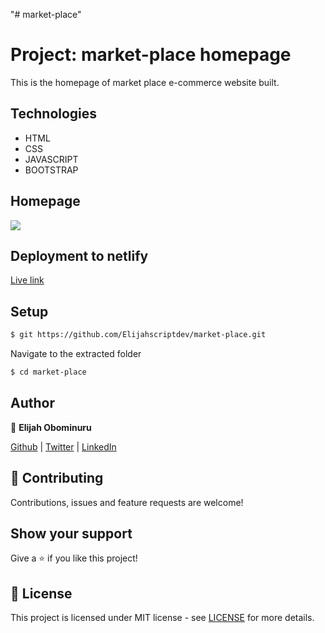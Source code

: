 "# market-place" 
# Project: market-place homepage 

This is the homepage of market place e-commerce website built.

## Technologies
- HTML
- CSS
- JAVASCRIPT
- BOOTSTRAP

## Homepage
![](https://res.cloudinary.com/elijjaaahhhh/image/upload/v1595191566/FireShot_Capture_155_-_ZCPI_Market_Place_-_zcpi-marketplace-page.netlify.app_alak9f.png)

## Deployment to netlify
[Live link](https://zcpi-marketplace-page.netlify.app)

## Setup

```sh
$ git https://github.com/Elijahscriptdev/market-place.git
```

Navigate to the extracted folder
```sh
$ cd market-place
```


## Author

👤 **Elijah Obominuru**

[Github](https://github.com/Elijahscriptdev) | [Twitter](https://twitter.com/ElijahObominuru) | [LinkedIn](https://www.linkedin.com/in/elijah-obominuru-0b730b143/)


## 🤝 Contributing

Contributions, issues and feature requests are welcome!

## Show your support

Give a ⭐️ if you like this project!

## 📝 License

This project is licensed under MIT license - see [LICENSE](/LICENSE) for more details.

